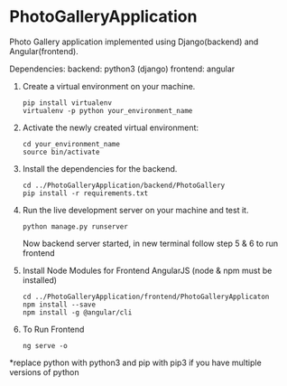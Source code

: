 # PhotoGalleryApplication
Photo Gallery application implemented using Django(backend) and Angular(frontend).

Dependencies:
    backend: python3 (django)
    frontend: angular

1. Create a virtual environment on your machine. 
    ```
    pip install virtualenv
    virtualenv -p python your_environment_name
    ```
    
2. Activate the newly created virtual environment:
    ```
    cd your_environment_name
    source bin/activate
    ```
   
3. Install the dependencies for the backend.
    ```
    cd ../PhotoGalleryApplication/backend/PhotoGallery
    pip install -r requirements.txt
    ```
  
4. Run the live development server on your machine and test it.
    ```
    python manage.py runserver
    ```
    Now backend server started, in new terminal follow step 5 & 6 to run frontend

5. Install Node Modules for Frontend AngularJS (node & npm must be installed)
   ```
   cd ../PhotoGalleryApplication/frontend/PhotoGalleryApplicaton
   npm install --save
   npm install -g @angular/cli   
   ```

6. To Run Frontend 
    ```
   ng serve -o
   ```   
*replace python with python3 and pip with pip3 if you have multiple versions of python